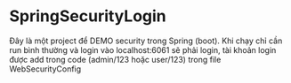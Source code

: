 # SpringSecurityLogin

Đây là một project để DEMO security trong Spring (boot). Khi chạy chỉ cần run bình thường và login vào localhost:6061 sẽ phải login, 
tài khoản login được add trong code (admin/123 hoặc user/123) trong file WebSecurityConfig